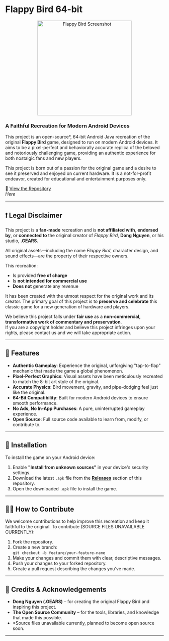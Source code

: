 # Flappy Bird 64-bit

<p align="center">
  <img src="https://github.com/user-attachments/assets/bcac0cd7-7513-4d93-8461-deaf9bc0a74d" alt="Flappy Bird Screenshot" width="300">
</p>

### A Faithful Recreation for Modern Android Devices

This project is an open-source*, 64-bit Android Java recreation of the original **Flappy Bird** game, designed to run on modern Android devices. It aims to be a pixel-perfect and behaviorally accurate replica of the beloved and notoriously challenging game, providing an authentic experience for both nostalgic fans and new players.

This project is born out of a passion for the original game and a desire to see it preserved and enjoyed on current hardware. It is a not-for-profit endeavor, created for educational and entertainment purposes only.

🔗 [View the Repository](#)  
_Here_

---

## ❗ Legal Disclaimer

This project is a **fan-made** recreation and is **not affiliated with**, **endorsed by**, or **connected to** the original creator of *Flappy Bird*, **Dong Nguyen**, or his studio, **.GEARS**.

All original assets—including the name *Flappy Bird*, character design, and sound effects—are the property of their respective owners.

This recreation:
- Is provided **free of charge**
- Is **not intended for commercial use**
- **Does not** generate any revenue

It has been created with the utmost respect for the original work and its creator. The primary goal of this project is to **preserve and celebrate** this classic game for a new generation of hardware and players.

We believe this project falls under **fair use** as a **non-commercial, transformative work of commentary and preservation**.  
If you are a copyright holder and believe this project infringes upon your rights, please contact us and we will take appropriate action.

---

## 🌟 Features

- **Authentic Gameplay**: Experience the original, unforgiving "tap-to-flap" mechanic that made the game a global phenomenon.
- **Pixel-Perfect Graphics**: Visual assets have been meticulously recreated to match the 8-bit art style of the original.
- **Accurate Physics**: Bird movement, gravity, and pipe-dodging feel just like the original.
- **64-Bit Compatibility**: Built for modern Android devices to ensure smooth performance.
- **No Ads, No In-App Purchases**: A pure, uninterrupted gameplay experience.
- **Open Source**: Full source code available to learn from, modify, or contribute to.

---

## 📲 Installation

To install the game on your Android device:

1. Enable **"Install from unknown sources"** in your device's security settings.
2. Download the latest `.apk` file from the **[Releases](#)** section of this repository.
3. Open the downloaded `.apk` file to install the game.

---

## 👨‍💻 How to Contribute

We welcome contributions to help improve this recreation and keep it faithful to the original. To contribute (SOURCE FILES UNAVAILABLE CURRENTLY):

1. Fork the repository.
2. Create a new branch:  
   `git checkout -b feature/your-feature-name`
3. Make your changes and commit them with clear, descriptive messages.
4. Push your changes to your forked repository.
5. Create a pull request describing the changes you've made.

---

## 🙏 Credits & Acknowledgements

- **Dong Nguyen (.GEARS)** – for creating the original Flappy Bird and inspiring this project.
- **The Open Source Community** – for the tools, libraries, and knowledge that made this possible.
- *Source files unavailable currently, planned to become open source soon.

---
